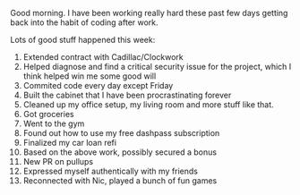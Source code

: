 Good morning. I have been working really hard these past few days getting back into the habit of coding after work.

Lots of good stuff happened this week:

1. Extended contract with Cadillac/Clockwork
2. Helped diagnose and find a critical security issue for the project, which I think helped win me some good will 
3. Commited code every day except Friday
4. Built the cabinet that I have been procrastinating forever
5. Cleaned up my office setup, my living room and more stuff like that. 
6. Got groceries
7. Went to the gym
8. Found out how to use my free dashpass subscription
9. Finalized my car loan refi
10. Based on the above work, possibly secured a bonus 
11. New PR on pullups 
12. Expressed myself authentically with my friends 
13. Reconnected with Nic, played a bunch of fun games   


